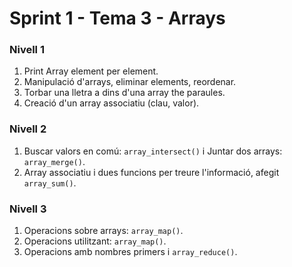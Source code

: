 # Sprint 1 - Tema 3 - Arrays

### Nivell 1
1) Print Array element per element.
2) Manipulació d'arrays, eliminar elements, reordenar.
3) Torbar una lletra a dins d'una array the paraules.
4) Creació d'un array associatiu (clau, valor).

### Nivell 2
1) Buscar valors en comú: `array_intersect()` i Juntar dos arrays: `array_merge()`.
2) Array associatiu i dues funcions per treure l'informació, afegit `array_sum()`.

### Nivell 3
1) Operacions sobre arrays: `array_map()`.
2) Operacions utilitzant: `array_map()`.
3) Operacions amb nombres primers i `array_reduce()`.


